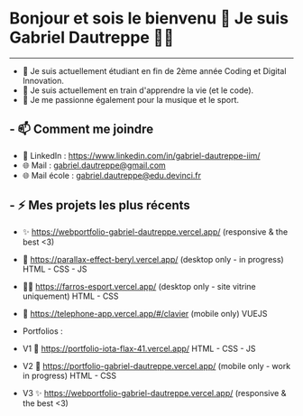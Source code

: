 <div>


  
  # Bonjour et sois le bienvenu 👋 Je suis Gabriel Dautreppe 🧑‍💻

  ---
  
</div>

- 🔭 Je suis actuellement étudiant en fin de 2ème année Coding et Digital Innovation.
- 🌱 Je suis actuellement en train d'apprendre la vie (et le code).
- 💚 Je me passionne également pour la musique et le sport.

## - 📫 Comment me joindre
- 👔 LinkedIn : https://www.linkedin.com/in/gabriel-dautreppe-iim/
- 🌐 Mail : gabriel.dautreppe@gmail.com
- 🌐 Mail école : gabriel.dautreppe@edu.devinci.fr

## - :zap: Mes projets les plus récents
- ✨ https://webportfolio-gabriel-dautreppe.vercel.app/ (responsive & the best <3)
- 💚 https://parallax-effect-beryl.vercel.app/ (desktop only - in progress) HTML - CSS - JS
- 🧑‍💻 https://farros-esport.vercel.app/ (desktop only - site vitrine uniquement) HTML - CSS
- 📱 https://telephone-app.vercel.app/#/clavier (mobile only) VUEJS

- Portfolios :
- V1 💩 https://portfolio-iota-flax-41.vercel.app/ HTML - CSS - JS
- V2 🚧 https://portfolio-gabriel-dautreppe.vercel.app/ (mobile only - work in progress) HTML - CSS
- V3 ✨ https://webportfolio-gabriel-dautreppe.vercel.app/ (responsive & the best <3)
